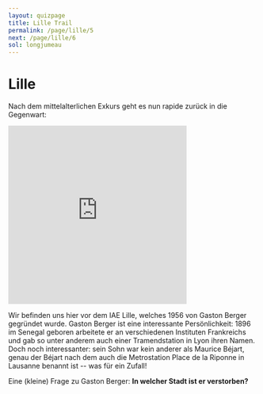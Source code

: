 ```yaml
---
layout: quizpage
title: Lille Trail
permalink: /page/lille/5
next: /page/lille/6
sol: longjumeau
---
```


# Lille

Nach dem mittelalterlichen Exkurs geht es nun rapide zurück in die Gegenwart:

<iframe src="https://www.google.com/maps/embed?pb=!1m17!1m12!1m3!1d707.9010092451408!2d3.061733651392149!3d50.646299393839385!2m3!1f0!2f0!3f0!3m2!1i1024!2i768!4f13.1!3m2!1m1!2zNTDCsDM4JzQ2LjciTiAzwrAwMyc0Mi4yIkU!5e0!3m2!1sfr!2sch!4v1725184620909!5m2!1sfr!2sch" width="360" height="360" style="border:0;" allowfullscreen="" loading="lazy" referrerpolicy="no-referrer-when-downgrade"></iframe>

Wir befinden uns hier vor dem IAE Lille, welches 1956 von Gaston Berger gegründet wurde. Gaston Berger ist eine
interessante Persönlichkeit: 1896 im Senegal geboren arbeitete er an verschiedenen Instituten Frankreichs und gab so
unter anderem auch einer Tramendstation in Lyon ihren Namen. Doch noch interessanter: sein Sohn war kein anderer als
Maurice Béjart, genau der Béjart nach dem auch die Metrostation Place de la Riponne in Lausanne benannt ist -- was für
ein Zufall!

Eine (kleine) Frage zu Gaston Berger: **In welcher Stadt ist er verstorben?**
